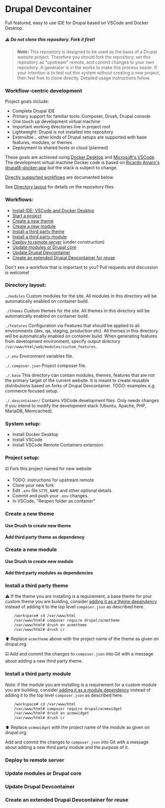 # Drupal Devcontainer

Full featured, easy to use IDE for Drupal based on VSCode and Docker Desktop.

##### :warning: Do not clone this repository. Fork it first!
>
> **Note:** This repository is designed to be used as the basis of a Drupal website project. Therefore you should fork the repository, set this repository as "upstream" remote, and commit changes to your own repository. A generator is in the works to make this process easier. If your intention is to test out this system without creating a new project, then feel free to clone directly. Detailed usage instructions follow. 

### Workflow-centric development

Project goals include:

- Complete Drupal IDE
- Primary support for familiar tools: Composer, Drush, Drupal console
- One touch up development virtual machine
- Important working directories live in project root
- Lightweight: Drupal is not installed into repository
- Extensible... other kinds of Drupal setups are supported with base features, modules, or themes
- Deployment to shared hosts or cloud (planned)

These goals are achieved using [Docker Desktop](https://www.docker.com/products/docker-desktop) and [Microsoft's VSCode](https://code.visualstudio.com/). The development virtual machine Docker code is based on [Ricardo Amaro's drupal8-docker-app](https://github.com/ricardoamaro/drupal8-docker-app) but the stack is subject to change.

[Directly supported workflows](#workflows) are documented below.

See [Directory layout](#directory-layout) for details on the repository files.

### Workflows:
 - [Install IDE: VSCode and Docker Desktop](#system-setup)
 - [Start a project](#project-setup)
 - [Create a new theme](#create-a-new-theme)
 - [Create a new module](#create-a-new-module)
 - [Install a third party theme](#install-a-third-party-theme)
 - [Install a third party module](#install-a-third-party-module)
 - [Deploy to remote server](#deploy-to-remote-server) (under construction)
 - [Update modules or Drupal core](#update-modules-or-drupal-core)
 - [Update Drupal Devcontainer](#update-drupal-devcontainer)
 - [Create an extended Drupal Devcontainer for reuse](#create-an-extended-drupal-devcontainer-for-reuse)

Don't see a workflow that is important to you? Pull requests and discussion is welcome!

### Directory layout:

`./modules` Custom modules for the site. All modules in this directory will be automatically enabled on container build.

`./themes` Custom themes for the site. All themes in this directory will be automatically enabled on container build.

`./features` Configuration via Features that should be applied to all environments (dev, qa, staging, production etc). All themes in this directory will be automatically enabled on container build. When generating features from development environment, specify output directory `/var/www/html/web/modules/custom_features`.

`./.env` Environment variables file.

`./.composer.json` Project composer file.

`./.base` This directory can contain modules, themes, features that are not the primary target of the current website. It is meant to create reusable distributions based on forks of Drupal Devcontainer. TODO: examples e.g. commerce focused setup.

`./.devcontainer/` Contains VSCode development files. Only needs changes if you intend to modify the development stack (Ubuntu, Apache, PHP, MariaDB, Memcached).

### System setup:

- Install Docker Desktop
- Install VSCode
- Install VSCode Remote Containers extension

### Project setup:

:ballot_box_with_check: Fork this project named for new website

- TODO: instructions for upstream remote
- Clone your new fork
- Edit `.env` file `SITE_NAME` and other optional details
- Commit and push your `.env` changes.
- In VSCode, "Reopen folder as container"

### Create a new theme

#### Use Drush to create new theme

#### Add third party theme as dependency

### Create a new module

#### Use Drush to create new module

#### Add third party modules as dependencies

### Install a third party theme

:warning: If the theme you are installing is a requirement, a base theme for your custom theme you are building, consider [adding it as a theme dependency](#add-third-party-theme-as-dependency) instead of adding it to the top level `composer.json` as described here.

```bash
    /workspace# cd /var/www/html
    /var/www/html# composer require drupal/acmetheme
    /var/www/html# drush en acmetheme
    /var/www/html# drush cr
```

 :arrow_up: Replace `acmetheme` above with the project name of the theme as given on drupal.org. 

:ballot_box_with_check: Add and commit the changes to `composer.json` into Git with a message about adding a new third party theme.

### Install a third party module

*Note:* if the module you are installing is a requirement for a custom module you are building, consider [adding it as a module dependency](#add-third-party-modules-as-dependencies) instead of adding it to the top level `composer.json` as described here.

```bash
    /workspace# cd /var/www/html
    /var/www/html# composer require drupal/acmewidget
    /var/www/html# drush en acmewidget
    /var/www/html# drush cr
```

 :arrow_up: Replace `acmewidget` with the project name of the module as given on drupal.org. 

Add and commit the changes to `composer.json` into Git with a message about adding a new third party module and the purpose of it.


### Deploy to remote server

### Update modules or Drupal core

### Update Drupal Devcontainer

### Create an extended Drupal Devcontainer for reuse

